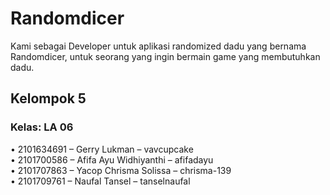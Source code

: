 # Randomdicer

Kami sebagai Developer untuk aplikasi randomized dadu yang bernama Randomdicer, untuk seorang yang ingin bermain game yang membutuhkan dadu.

## Kelompok 5
### Kelas: LA 06
•	2101634691 – Gerry Lukman – vavcupcake  
•	2101700586 – Afifa Ayu Widhiyanthi – afifadayu  
•	2101707863 – Yacop Chrisma Solissa – chrisma-139  
•	2101709761 – Naufal Tansel – tanselnaufal  